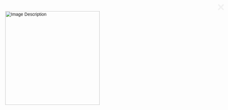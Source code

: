 <!DOCTYPE html>
<html lang="en">
<head>
  <meta charset="UTF-8">
  <meta name="viewport" content="width=device-width, initial-scale=1.0">
  <title>Full Screen Image</title>
  <style>
    body {font-family: Arial, Helvetica, sans-serif;}

    /* The Modal (background) */
    .modal {
      display: none; 
      position: fixed; 
      z-index: 1; 
      padding-top: 60px; 
      left: 0;
      top: 0;
      width: 100%; 
      height: 100%; 
      overflow: auto; 
      background-color: rgb(0,0,0); 
      background-color: rgba(0,0,0,0.9); 
    }

    /* Modal Content (image) */
    .modal-content {
      margin: auto;
      display: block;
      width: 80%;
      max-width: 700px;
    }

    /* Caption of Modal Image (Image Text) */
    #caption {
      margin: auto;
      display: block;
      width: 80%;
      max-width: 700px;
      text-align: center;
      color: #ccc;
      padding: 10px 0;
      height: 150px;
    }

    /* Add Animation */
    .modal-content, #caption {  
      animation-name: zoom;
      animation-duration: 0.6s;
    }

    @keyframes zoom {
      from {transform: scale(0)} 
      to {transform: scale(1)}
    }

    /* The Close Button */
    .close {
      position: absolute;
      top: 15px;
      right: 35px;
      color: #f1f1f1;
      font-size: 40px;
      font-weight: bold;
      transition: 0.3s;
    }

    .close:hover,
    .close:focus {
      color: #bbb;
      text-decoration: none;
      cursor: pointer;
    }
  </style>
</head>
<body>

<img id="myImage" src="https://github.com/jkimOTD/jkimOTD.github.io/blob/master/assets/images/Program%20Schedule.png" alt="Image Description" style="width:300px;cursor:pointer">

<!-- The Modal -->
<div id="myModal" class="modal">
  <span class="close">&times;</span>
  <img class="modal-content" id="img01">
  <div id="caption"></div>
</div>

<script>
  // Get the modal
  var modal = document.getElementById("myModal");

  // Get the image and insert it inside the modal - use its "alt" text as a caption
  var img = document.getElementById("myImage");
  var modalImg = document.getElementById("img01");
  var captionText = document.getElementById("caption");

  img.onclick = function(){
    modal.style.display = "block";
    modalImg.src = this.src;
    captionText.innerHTML = this.alt;
  }

  // Get the <span> element that closes the modal
  var span = document.getElementsByClassName("close")[0];

  // When the user clicks on <span> (x), close the modal
  span.onclick = function() { 
    modal.style.display = "none";
  }
</script>

</body>
</html>
